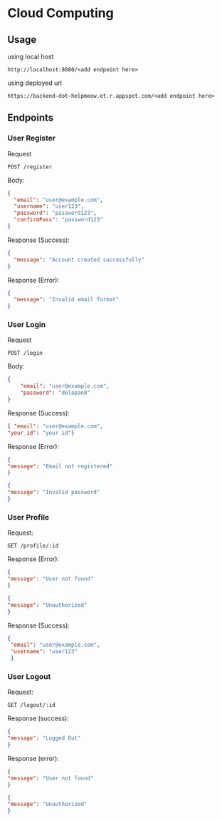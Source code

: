 # Cloud Computing

## Usage
using local host
```
http://localhost:8080/<add endpoint here>
```
using deployed url
```
https://backend-dot-helpmeow.et.r.appspot.com/<add endpoint here>
```

## Endpoints
### User Register
Request
```
POST /register
```
Body:
```json
{
  "email": "user@example.com",
  "username": "user123",
  "password": "password123",
  "confirmPass": "password123"
}
```

Response (Success):

```json
{
  "message": "Account created successfully"
}
```

Response (Error):

```json
{
  "message": "Invalid email format"
}
```

### User Login
Request
```
POST /login
```

Body:
```json
{
    "email": "user@example.com",
    "password": "delapan8"
}
```

Response (Success):
```json
{ "email": "user@example.com", 
"your_id": "your id"}
```

Response (Error):
```json
{
"message": "Email not registered"
}
```

```json
{
"message": "Invalid password"
}
```

### User Profile
Request:
```
GET /profile/:id
```

Response (Error):
```json
{
"message": "User not found"
}
```
```json
{
"message": "Unauthorized"
}
```

Response (Success):
```json
{ 
 "email": "user@example.com", 
 "username": "user123"
 }
 ```

### User Logout
Request:
```
GET /logout/:id
```
Response (success):
```json
{
"message": "Logged Out"
}
```
Response (error):
```json
{
"message": "User not found"
}
```
```json
{
"message": "Unauthorized"
}
```
